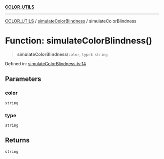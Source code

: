 [**COLOR_UTILS**](../../README.md)

***

[COLOR_UTILS](../../README.md) / [simulateColorBlindness](../README.md) / simulateColorBlindness

# Function: simulateColorBlindness()

> **simulateColorBlindness**(`color`, `type`): `string`

Defined in: [simulateColorBlindness.ts:14](https://github.com/dailker/everyutil/blob/2a1290e25c1270a5e1af64099b97f8d5fc086e59/src/color/simulateColorBlindness.ts#L14)

## Parameters

### color

`string`

### type

`string`

## Returns

`string`
